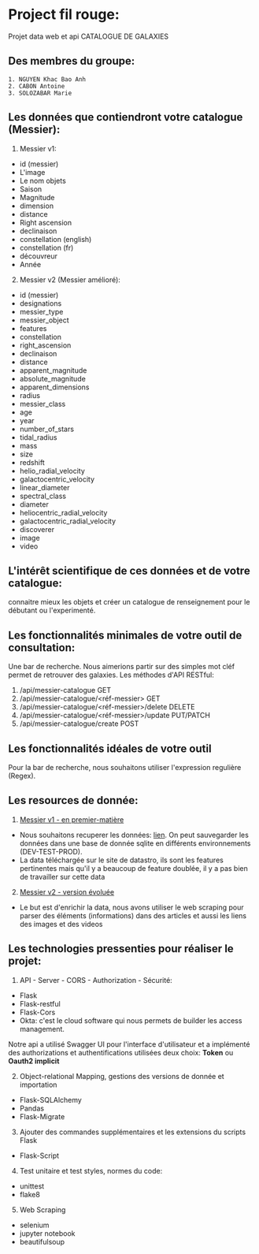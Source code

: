 # Project fil rouge:
  Projet data web et api
  CATALOGUE DE GALAXIES

## Des membres du groupe:
    1. NGUYEN Khac Bao Anh
    2. CABON Antoine
    3. SOLOZABAR Marie

## Les données que contiendront votre catalogue (Messier):

1. Messier v1:
  - id (messier)
  - L'image 
  - Le nom objets
  - Saison
  - Magnitude 
  - dimension
  - distance
  - Right ascension 
  - declinaison
  - constellation (english)
  - constellation (fr)
  - découvreur 
  - Année

2. Messier v2 (Messier amélioré):
  - id (messier)
  - designations
  - messier_type
  - messier_object
  - features
  - constellation
  - right_ascension
  - declinaison
  - distance
  - apparent_magnitude
  - absolute_magnitude
  - apparent_dimensions
  - radius
  - messier_class
  - age
  - year
  - number_of_stars
  - tidal_radius
  - mass
  - size
  - redshift
  - helio_radial_velocity
  - galactocentric_velocity
  - linear_diameter
  - spectral_class
  - diameter
  - heliocentric_radial_velocity
  - galactocentric_radial_velocity
  - discoverer
  - image
  - video

## L'intérêt scientifique de ces données et de votre catalogue:

connaitre mieux les objets et créer un catalogue de renseignement pour le débutant ou l'experimenté.  

## Les fonctionnalités minimales de votre outil de consultation:

Une bar de recherche. Nous aimerions partir sur des simples mot cléf permet de retrouver des galaxies.
Les méthodes d'API RESTful:
  1. /api/messier-catalogue                         GET
  2. /api/messier-catalogue/<réf-messier>           GET
  3. /api/messier-catalogue/<réf-messier>/delete    DELETE
  4. /api/messier-catalogue/<réf-messier>/update    PUT/PATCH
  5. /api/messier-catalogue/create                  POST

## Les fonctionnalités idéales de votre outil

Pour la bar de recherche, nous souhaitons utiliser l'expression regulière (Regex).

## Les resources de donnée:

1. [Messier v1 - en premier-matière](https://www.datastro.eu/explore/dataset/catalogue-de-messier/table/?disjunctive.objet&disjunctive.mag&disjunctive.english_name_nom_en_anglais&disjunctive.french_name_nom_francais&disjunctive.latin_name_nom_latin&sort=messier)
  - Nous souhaitons recuperer les données: [lien](https://www.datastro.eu/explore/dataset/catalogue-de-messier/table/?disjunctive.objet&disjunctive.mag&disjunctive.english_name_nom_en_anglais&disjunctive.french_name_nom_francais&disjunctive.latin_name_nom_latin&sort=messier). On peut sauvegarder les données dans une base de donnée sqlite en différents environnements (DEV-TEST-PROD).
  - La data téléchargée sur le site de datastro, ils sont les features pertinentes mais qu'il y a beaucoup de feature doublée, il y a pas bien de travailler sur cette data

2. [Messier v2 - version évoluée](https://www.messier-objects.com/messier-object-list/)
  - Le but est d'enrichir la data, nous avons utiliser le web scraping pour parser des éléments (informations) dans des articles et aussi les liens des images et des videos

## Les technologies pressenties pour réaliser le projet:

1. API - Server - CORS - Authorization - Sécurité:
  - Flask
  - Flask-restful
  - Flask-Cors
  - Okta: c'est le cloud software qui nous permets de builder les access management.

  Notre api a utilisé Swagger UI pour l'interface d'utilisateur et a implémenté des authorizations et authentifications utilisées deux choix: **Token** ou **Oauth2 implicit**

2. Object-relational Mapping, gestions des versions de donnée et importation
  - Flask-SQLAlchemy
  - Pandas
  - Flask-Migrate

3. Ajouter des commandes supplémentaires et les extensions du scripts Flask
  - Flask-Script

4. Test unitaire et test styles, normes du code:
  - unittest
  - flake8

5. Web Scraping
  - selenium
  - jupyter notebook
  - beautifulsoup

